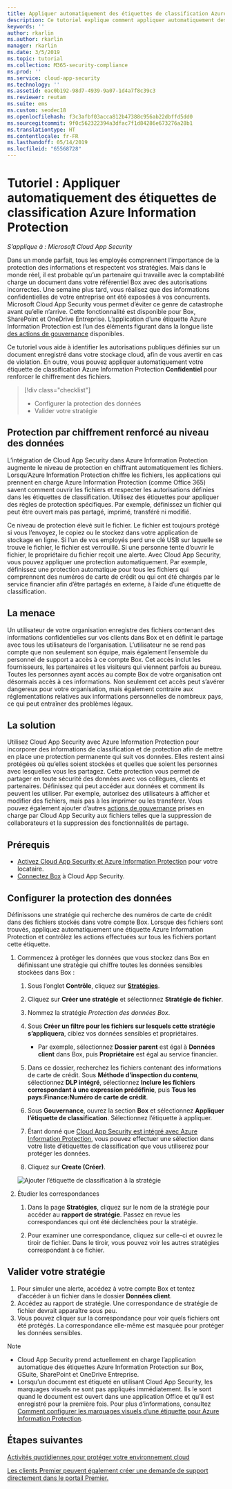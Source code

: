 ```yaml
---
title: Appliquer automatiquement des étiquettes de classification Azure Information Protection
description: Ce tutoriel explique comment appliquer automatiquement des étiquettes de classification Azure Information Protection dans Microsoft Cloud App Security.
keywords: ''
author: rkarlin
ms.author: rkarlin
manager: rkarlin
ms.date: 3/5/2019
ms.topic: tutorial
ms.collection: M365-security-compliance
ms.prod: ''
ms.service: cloud-app-security
ms.technology: ''
ms.assetid: eac0b192-98d7-4939-9a07-1d4a7f8c39c3
ms.reviewer: reutam
ms.suite: ems
ms.custom: seodec18
ms.openlocfilehash: f3c3afbf03acca812b47388c956ab22dbffd5dd0
ms.sourcegitcommit: 9f0c562322394a3dfac7f1d84286e673276a28b1
ms.translationtype: HT
ms.contentlocale: fr-FR
ms.lasthandoff: 05/14/2019
ms.locfileid: "65568728"
---
```

# <a name="tutorial-automatically-apply-azure-information-protection-classification-labels"></a>Tutoriel : Appliquer automatiquement des étiquettes de classification Azure Information Protection

*S’applique à : Microsoft Cloud App Security*

Dans un monde parfait, tous les employés comprennent l’importance de la protection des informations et respectent vos stratégies. Mais dans le monde réel, il est probable qu’un partenaire qui travaille avec la comptabilité charge un document dans votre référentiel Box avec des autorisations incorrectes. Une semaine plus tard, vous réalisez que des informations confidentielles de votre entreprise ont été exposées à vos concurrents. Microsoft Cloud App Security vous permet d’éviter ce genre de catastrophe avant qu’elle n’arrive. Cette fonctionnalité est disponible pour Box, SharePoint et OneDrive Entreprise. L’application d’une étiquette Azure Information Protection est l’un des éléments figurant dans la longue liste [des actions de gouvernance](governance-actions.md) disponibles.

Ce tutoriel vous aide à identifier les autorisations publiques définies sur un document enregistré dans votre stockage cloud, afin de vous avertir en cas de violation. En outre, vous pouvez appliquer automatiquement votre étiquette de classification Azure Information Protection **Confidentiel** pour renforcer le chiffrement des fichiers.

> [!div class="checklist"]
> * Configurer la protection des données 
> * Valider votre stratégie


## <a name="enhanced-data-level-encryption-protection"></a>Protection par chiffrement renforcé au niveau des données

L’intégration de Cloud App Security dans Azure Information Protection augmente le niveau de protection en chiffrant automatiquement les fichiers. Lorsqu’Azure Information Protection chiffre les fichiers, les applications qui prennent en charge Azure Information Protection (comme Office 365) savent comment ouvrir les fichiers et respecter les autorisations définies dans les étiquettes de classification. Utilisez des étiquettes pour appliquer des règles de protection spécifiques. Par exemple, définissez un fichier qui peut être ouvert mais pas partagé, imprimé, transféré ni modifié.

Ce niveau de protection élevé suit le fichier. Le fichier est toujours protégé si vous l’envoyez, le copiez ou le stockez dans votre application de stockage en ligne. Si l’un de vos employés perd une clé USB sur laquelle se trouve le fichier, le fichier est verrouillé. Si une personne tente d’ouvrir le fichier, le propriétaire du fichier reçoit une alerte. Avec Cloud App Security, vous pouvez appliquer une protection automatiquement. Par exemple, définissez une protection automatique pour tous les fichiers qui comprennent des numéros de carte de crédit ou qui ont été chargés par le service financier afin d’être partagés en externe, à l’aide d’une étiquette de classification.

## <a name="the-threat"></a>La menace

Un utilisateur de votre organisation enregistre des fichiers contenant des informations confidentielles sur vos clients dans Box et en définit le partage avec tous les utilisateurs de l’organisation. L’utilisateur ne se rend pas compte que non seulement son équipe, mais également l’ensemble du personnel de support a accès à ce compte Box. Cet accès inclut les fournisseurs, les partenaires et les visiteurs qui viennent parfois au bureau. Toutes les personnes ayant accès au compte Box de votre organisation ont désormais accès à ces informations. Non seulement cet accès peut s’avérer dangereux pour votre organisation, mais également contraire aux réglementations relatives aux informations personnelles de nombreux pays, ce qui peut entraîner des problèmes légaux.

## <a name="the-solution"></a>La solution

Utilisez Cloud App Security avec Azure Information Protection pour incorporer des informations de classification et de protection afin de mettre en place une protection permanente qui suit vos données. Elles restent ainsi protégées où qu’elles soient stockées et quelles que soient les personnes avec lesquelles vous les partagez. Cette protection vous permet de partager en toute sécurité des données avec vos collègues, clients et partenaires. Définissez qui peut accéder aux données et comment ils peuvent les utiliser. Par exemple, autorisez des utilisateurs à afficher et modifier des fichiers, mais pas à les imprimer ou les transférer. Vous pouvez également ajouter d’autres [actions de gouvernance](governance-actions.md) prises en charge par Cloud App Security aux fichiers telles que la suppression de collaborateurs et la suppression des fonctionnalités de partage.

## <a name="prerequisites"></a>Prérequis

- [Activez Cloud App Security et Azure Information Protection](azip-integration.md) pour votre locataire.
- [Connectez Box](connect-box-to-microsoft-cloud-app-security.md) à Cloud App Security.

## <a name="set-up-data-protection"></a>Configurer la protection des données

Définissons une stratégie qui recherche des numéros de carte de crédit dans des fichiers stockés dans votre compte Box. Lorsque des fichiers sont trouvés, appliquez automatiquement une étiquette Azure Information Protection et contrôlez les actions effectuées sur tous les fichiers portant cette étiquette.

1. Commencez à protéger les données que vous stockez dans Box en définissant une stratégie qui chiffre toutes les données sensibles stockées dans Box :

    1. Sous l’onglet **Contrôle**, cliquez sur [**Stratégies**](control-cloud-apps-with-policies.md). 

    2. Cliquez sur **Créer une stratégie** et sélectionnez **Stratégie de fichier**.

    3. Nommez la stratégie *Protection des données Box*.

    4. Sous **Créer un filtre pour les fichiers sur lesquels cette stratégie s’appliquera**, ciblez vos données sensibles et propriétaires.
        - Par exemple, sélectionnez **Dossier parent** est égal à **Données client** dans Box, puis **Propriétaire** est égal au service financier.

    5. Dans ce dossier, recherchez les fichiers contenant des informations de carte de crédit. Sous **Méthode d’inspection du contenu**, sélectionnez **DLP intégré**, sélectionnez **Inclure les fichiers correspondant à une expression prédéfinie**, puis **Tous les pays:Finance:Numéro de carte de crédit**.

    6. Sous **Gouvernance**, ouvrez la section **Box** et sélectionnez **Appliquer l’étiquette de classification**. Sélectionnez l’étiquette à appliquer.

    7. Étant donné que [Cloud App Security est intégré avec Azure Information Protection](azip-integration.md), vous pouvez effectuer une sélection dans votre liste d’étiquettes de classification que vous utiliserez pour protéger les données.

    8. Cliquez sur **Create (Créer)**. 

   ![Ajouter l’étiquette de classification à la stratégie](./media/aip-auto-policy.png)

2. Étudier les correspondances

    1. Dans la page **Stratégies**, cliquez sur le nom de la stratégie pour accéder au **rapport de stratégie**. Passez en revue les correspondances qui ont été déclenchées pour la stratégie.

    2. Pour examiner une correspondance, cliquez sur celle-ci et ouvrez le tiroir de fichier. Dans le tiroir, vous pouvez voir les autres stratégies correspondant à ce fichier.

## <a name="validate-your-policy"></a>Valider votre stratégie

1. Pour simuler une alerte, accédez à votre compte Box et tentez d’accéder à un fichier dans le dossier **Données client**.
2. Accédez au rapport de stratégie. Une correspondance de stratégie de fichier devrait apparaître sous peu. 
3. Vous pouvez cliquer sur la correspondance pour voir quels fichiers ont été protégés. La correspondance elle-même est masquée pour protéger les données sensibles.

>[!NOTE]
>
> - Cloud App Security prend actuellement en charge l’application automatique des étiquettes Azure Information Protection sur Box, GSuite, SharePoint et OneDrive Entreprise.
> - Lorsqu’un document est étiqueté en utilisant Cloud App Security, les marquages visuels ne sont pas appliqués immédiatement. Ils le sont quand le document est ouvert dans une application Office et qu’il est enregistré pour la première fois. Pour plus d’informations, consultez [Comment configurer les marquages visuels d’une étiquette pour Azure Information Protection](https://docs.microsoft.com/information-protection/deploy-use/configure-policy-markings#when-visual-markings-are-applied).

## <a name="next-steps"></a>Étapes suivantes

[Activités quotidiennes pour protéger votre environnement cloud](daily-activities-to-protect-your-cloud-environment.md)   

[Les clients Premier peuvent également créer une demande de support directement dans le portail Premier.](https://premier.microsoft.com/)  
  
  

